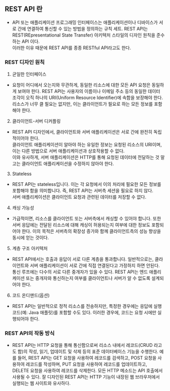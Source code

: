

## REST API 란
* API 또는 애플리케이션 프로그래밍 인터페이스는 애플리케이션이나 디바이스가 서로 간에 연결하여 통신할 수 있는  방법을 정의하는 규칙 세트.
REST API는 REST(REpresentational State Transfer) 아키텍처 스타일의 디자인 원칙을 준수하는 API 이다.    
이러한 이유 때문에 REST API를 종종 RESTful API라고도 한다.      


### REST 디자인 원칙
1. 균일한 인터페이스
  - 요청이 어디에서 오는지와 무관하게, 동일한 리소스에 대한 모든 API 요청은 동일하게 보여야 한다. 
  REST API는 사용자의 이름이나 이메일 주소 등의 동일한 데이터 조각이 오직 하나의 URI(Uniform Resource Identifier)에 속함을 보장해야 한다.    
  리소스가 너무 클 필요는 없지만, 이는 클라이언트가 필요로 하는 모든 정보를 포함해야 한다.   
2. 클라이언트-서버 디커플링
  - REST API 디자인에서, 클라이언트와 서버 애플리케이션은 서로 간에 완전히 독립적이어야 한다.    
  클라이언트 애플리케이션이 알아야 하는 유일한 정보는 요청된 리소스의 URI이며, 이는 다른 방법으로 서버 애플리케이션과 상호작용할 수 없다.    
  이와 유사하게, 서버 애플리케이션은 HTTP를 통해 요청된 데이터에 전달하는 것 말고는 클라이언트 애플리케이션을 수정하지 않아야 한다.    
3. Stateless   
  -  REST API는 stateless입니다. 이는 각 요청에서 이의 처리에 필요한 모든 정보를 포함해야 함을 의미합니다. 즉, REST API는 서버측 세션을 필요로 하지 않다.    
  서버 애플리케이션은 클라이언트 요청과 관련된 데이터를 저장할 수 없다.
4. 캐싱 가능성
  - 가급적이면, 리소스를 클라이언트 또는 서버측에서 캐싱할 수 있어야 합니다. 또한 서버 응답에는 전달된 리소스에 대해 캐싱이 허용되는지 여부에 대한 정보도 포함되어야 한다.
  이의 목적은 서버측의 확장성 증가와 함께 클라이언트측의 성능 향상을 동시에 얻는 것이다. 
5. 계층 구조 아키텍처
  - REST API에서는 호출과 응답이 서로 다른 계층을 통과합니다. 일반적으로는, 클라이언트와 서버 애플리케이션이 서로 간에 직접 연결된다고 가정하지 하면 안된다.
  통신 루프에는 다수의 서로 다른 중개자가 있을 수 있다. REST API는 엔드 애플리케이션 또는 중개자와 통신하는지 여부를 클라이언트나 서버가 알 수 없도록 설계되어야 한다. 
6. 코드 온디맨드(옵션)
  - REST API는 일반적으로 정적 리소스를 전송하지만, 특정한 경우에는 응답에 실행 코드(예: Java 애플릿)를 포함할 수도 있다. 이러한 경우에, 코드는 요청 시에만 실행되어야 한다.
  
### REST API의 작동 방식
- REST API는 HTTP 요청을 통해 통신함으로써 리소스 내에서 레코드(CRUD 라고도 함)의 작성, 읽기, 업데이트 및 삭제 등의 표준 데이터베이스 기능을 수행한다. 
예를 들어, REST API는 GET 요청을 사용하여 레코드를 검색하고, POST 요청을 사용하여 레코드를 작성하며, PUT 요청을 사용하여 레코드를 업데이트하고, DELETE 요청을 사용하여 레코드를 삭제한다. 
모든 HTTP 메소드는 API 호출에서 사용될 수 있다. 
잘 디자인된 REST API는 HTTP 기능이 내장된 웹 브라우저에서 실행되는 웹 사이트와 유사하다. 
